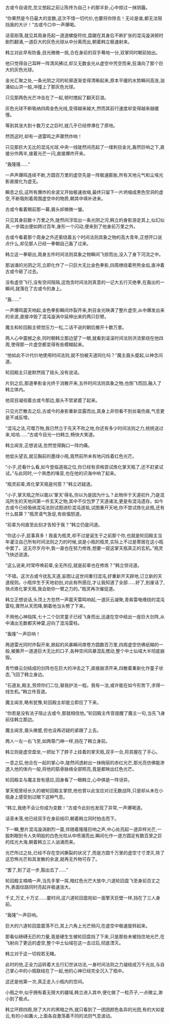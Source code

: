 
古或今自语完,忽又想起之前让陈抟为自己卜的那半卦,心中掠过一抹阴霾。

“你果然是今日最大的变数,这次不惜一切代价,也要将你除去！无论是谁,都无法阻挡我的大计！”古或今口中一声爆喝。

话音刚落,就见其周身亮起一道道螺旋符纹,盘踞在其身后不断扩张的混沌漩涡顿时剧烈翻涌,一道巨大的灰色光球从中分离而出,朝着韩立极速射来。

韩立对此早有防备,目光微微一挑,合在身前的双手蓦地一分,双掌同时朝前拍出。

他只觉得自己耳畔一阵清风拂过,却又无数金光从虚空中凭空而来,狂涌向了那个巨大的灰色光球。

金光汇聚之处,一条光阴之河的轮廓逐渐变得清晰起来,原本平缓的水势瞬间高涨,汹涌如山洪一般,冲撞上了那灰色光球。

只见那两色光芒冲击在了一起,顿时搅起了翻天巨浪。

灰色光球不断吸纳四周金色光线,变得越来越大,然而其前行速度却变得越来越缓慢。

等到其涨大到十数万丈之巨时,就几乎已经停滞在了原地。

然而这时,却有一道雷鸣之声骤然炸响！

只见那巨大无比的混沌光球,中央一线陡然间亮起了一缕刺目金光,轰然巨响之下,直接分作两半,接着光芒一闪,直接爆炸开来。

“轰隆隆……”

一声声爆鸣连续不断,方圆百万里的虚空先是一阵极速膨胀,所有天地元气和尘埃光影直接化为虚无。

瞬息之后,这所有爆炸的余波又开始极速收缩,最终只留下一片坍缩成黑色空洞的虚空,不断吸附着周围虚空中的物质,朝其中填补进来。

古或今看着眼前那一幕,眉头却微微一皱。

只见其身前数十万里之外,陡然间浮现出一条光阴之河,韩立的身影游走其上,似幻似真,一步踏出便如跨过百年,身形一个闪动,便来到了他身前万里之外。

古或今看着那个周身之外还萦绕着五个时间法则具象之物的高大青年,正想开口说点什么,却见那人已经一拳朝自己轰了过来。

韩立这一拳砸出,周身五件时间法则具象之物瞬间飞掠而出,没入了身下河流之中。

那汹涌的光阴之河,立即化作了一只巨大无比金色拳影,四周缭绕着熊熊金焰,直冲着古或今砸了过去。

没有虚空飞行,没有空间阻隔,这饱含时间法则真意的一记大五行灭绝拳,在轰出的一瞬间,就落在了古或今的身上。

“轰……”

一声爆鸣震天响起,金色拳影瞬间炸裂开来,刺目金光映满了整片虚空,从中爆发出来的余波,直接冲毁了混沌漩涡中延伸出来的两只巨臂。

魔主和轮回殿主顿觉压力一松,二话不说的朝后撤开十数万里。

两人心中震撼之余,同时朝韩立那边望了一眼,就看到滚滚时间法则洪流萦绕在他四周,使得那一片虚空都变得有些模糊起来。

“他如此不计代价地使用时间法则,就不怕被天道同化吗？”魔主眉头蹙起,以神念问道。

轮回殿主只是默然摇了摇头,没有说话。

片刻之后,那道拳影金光终于消散开来,五件时间法则具象之物,也倒飞而回,融入了韩立体内。

他双目凝视着古或今那边,眉头不禁紧蹙了起来。

只见光芒散去之后,古或今的身影重新显露而出,其身上非但看不到丝毫伤痕,气息更是不减反增。

“混沌之法,可噬万物,我已然立于先天不败之地,你还有多少时间法则之力,统统送过来,哈哈……”古或今目光一扫韩立,畅快大笑道。

韩立闻言,正想说话,忽然觉得胸口一阵灼痛。

他低头望去,就见胸前的墨绿小瓶,竟然前所未有地闪烁着红色光芒。

“小子,还看什么看,如今登临道祖之位,你已经有资格尝试炼化掌天瓶了,还不赶紧试试。”与此同时,一个熟悉的嗓音,也在他的识海中响了起来。

“瓶灵前辈,炼化掌天瓶是何意？”韩立迟疑道。

“小子,掌天瓶之所以能以‘掌天’得名,你以为是因为什么？此物伴于天道初升,乃是混沌所生的天地间第一件玄天之物,其中不仅包罗了天道诸法,更是有混沌遗存。如今古或今已经吸纳混沌法则试图进阶混沌道祖,试图重开天地,你不尝试炼化此瓶,还有什么胜算？”瓶灵语气急促,有些愠怒道。

“前辈为何直至此刻才告知于我？”韩立仍是问道。

“你这小子,屁事真多！我虽为瓶灵,却不过是诞生于之前那个你,也就是轮回殿主当年灌注自己所有时间法则之力的时候,说是小瓶的瓶灵,实际上不过是寄居在这小瓶中罢了。这无尽岁月中,我一直也在努力修炼,想要一窥这掌天瓶真正的玄机。”瓶灵飞快述说道。

“这么说来,时常呼唤前辈,全无所应,就是前辈也在修炼？”韩立惊诧道。

“不错。这次古或今扰乱天道,妄图让这世间重归混沌,好重新开天辟地,订立新的天道规则。小瓶伴生于天地初创,对此有所感应,才让我知道了全部……好了,别废话了,快点炼化掌天瓶,我会助你一臂之力的。”瓶灵再次催促道。

韩立正想说话,头顶上方忽然一声震天雷鸣响起,一道灰云凝聚,青紫雷电缠绕的混沌雷柱,骤然从天而降,朝着他当头劈了下来。

不用他心神指挥,七十二个剑灵童子已经飞身而出,迅速在空中结出一座巨大剑阵,从中涌出无数都天神雷,迎向了混沌雷柱。

“轰隆”一声巨响！

两道雷光同时炸裂开来,掀起的风暴瞬间席卷方圆数百万里,四周虚空仿佛纸糊的一般,被撕开一道道巨大无比的口子,各种空间风暴混乱搅动,整个中土仙域大半彻底崩毁。

青竹蜂云剑结成的剑阵也在巨大的冲击之下,直接崩溃开来,四散着重新化作童子状态,飞回了韩立身边。

“石道友,殿主,劳烦你们二位,替我护法一程。我有一法,或许能在如今形势下,求得一线生机。”韩立传音道。

魔主闻言,略有犹豫,轮回殿主却是立即应了下来。

“你若是没有法子阻止古或今,那就相信他。”轮回殿主传音提醒了魔主一句,当先飞身前往韩立那边。

魔主闻言,眉头微蹙,但也没再迟疑的紧跟了上去。

两人一左一右飞至,如两尊门神一样,挡在了韩立身前。

韩立则是虚空盘坐,一把扯下了脖子上挂着的掌天瓶,双手一合,将其握在了手心。

一息之后,他合在一起的掌心中,陡然间透射出一抹绚丽的赤红光芒,那光亮仿佛能渗透入他的体内一般,将他的筋骨脉络全部照亮,竟是都映出红色光芒。

轮回殿主与魔主皆有感应,回身看了一眼韩立,心中俱是一阵讶异。

掌天瓶曾经长久的被轮回殿主掌控,他也曾以此宝应对过无数战阵,只是却从未在小瓶身上感受到过眼下这种气息。

“韩立,我绝不会让你成为变数！”古或今此刻也发现了异常,一声爆喝道。

话音未落,他已经双手在身前结印,朝着韩立同时拍击而下。

下一瞬,整片混沌漩涡剧烈一震,伴随着隆隆巨响之声,中心处亮起一道异样光芒,一股刺眼到令人失明般的白色光柱从中喷涌而出,瞬间化作一道方圆足有数百里之巨的炫光大海,朝着韩立三人汹涌而来。

光芒所过之处,已经不存在空间撕裂的状况了,而是方圆千万里的虚空寸寸湮灭,除了这恐怖光芒和其发散的余波,就再无外物可存了。

“罢了,到了这一步,豁出去了……”

轮回殿主喃喃一声,当先手掌一挥,暗红色光芒大放中,六道轮回盘飞至身前百丈之外,表面纹路同时亮起并极速涨大。

千丈,万丈,十万丈……霎时间,这六道轮回盘宛如一面擎天巨壁一样,挡在了三人身前。

“轰隆”一声巨响。

巨大的六道轮回盘震荡不已,其上六角上光芒频闪,在虚空中极速旋转起来。

那看似磅礴无匹的力量,竟是硬生生被轮回盘挡了下来,只是那些未被挡住地光芒,在飞射向了更远的虚空,整个中土仙域在这一击过后,彻底湮灭。

韩立对于这一切视若无睹。

此时的他,正全力运转着大五行幻世诀功法,一身时间法则之力凝结成万千光丝,与自己掌心中的小瓶联结在了一起,他的心神已经完全沉入了瓶中。

这还是他第一次,真正走入小瓶内的空间。

小瓶之中,似乎拥有着无限大的疆域,韩立进入其中,便化做了一粒芥子,一点微尘,渺小到了极点。

韩立环顾四周,除了大片的黑暗之外,就只看到了一团团颜色各异的光团,有的大如星云,有的小如篝火,上面各自激荡着不同的法则气息波动。